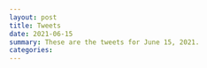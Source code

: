 ```yaml
---
layout: post
title: Tweets
date: 2021-06-15
summary: These are the tweets for June 15, 2021.
categories:
---
```


